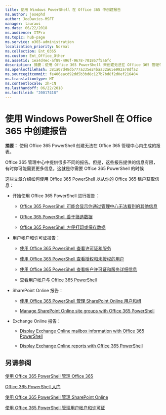 ```yaml
---
title: 使用 Windows PowerShell 在 Office 365 中创建报告
ms.author: josephd
author: JoeDavies-MSFT
manager: laurawi
ms.date: 06/22/2018
ms.audience: ITPro
ms.topic: hub-page
ms.service: o365-administration
localization_priority: Normal
ms.collection: Ent_O365
ms.custom: Ent_Office_Other
ms.assetid: 1ea4d4ec-af89-496f-9678-701867f5a6fc
description: 摘要：使用 Office 365 PowerShell 来创建无法在 Office 365 管理中心生成的报告。
ms.openlocfilehash: 381a07d48db777a335e24baa32a65e992a78dfa2
ms.sourcegitcommit: fe406eacd92dd5b3bd8c127b7bd8f2d0ef216404
ms.translationtype: HT
ms.contentlocale: zh-CN
ms.lasthandoff: 06/22/2018
ms.locfileid: "20017418"
---
```

# <a name="use-windows-powershell-to-create-reports-in-office-365"></a>使用 Windows PowerShell 在 Office 365 中创建报告

 **摘要：** 使用 Office 365 PowerShell 创建无法在 Office 365 管理中心内生成的报表。
  
Office 365 管理中心中提供很多不同的报告。但是，这些报告提供的信息有限，有时你可能需要更多信息。这就是你需要 Office 365 PowerShell 的时候
  
这些文章介绍如何使用 Office 365 PowerShell 以从你的 Office 365 租户获取信息：
  
- 开始使用 Office 365 PowerShell 进行报告：
    
  - [Office 365 PowerShell 可能会显示你通过管理中心无法看到的其他信息](https://technet.microsoft.com/library/dn568034.aspx#reveal)
    
  - [Office 365 PowerShell 善于筛选数据](https://technet.microsoft.com/library/dn568034.aspx#filter)
    
  - [Office 365 PowerShell 方便打印或保存数据](https://technet.microsoft.com/library/dn568034.aspx#printsave)
    
- 用户帐户和许可证报告：
    
  - [使用 Office 365 PowerShell 查看许可证和服务](view-licenses-and-services-with-office-365-powershell.md)
    
  - [使用 Office 365 PowerShell 查看授权和未授权的用户](view-licensed-and-unlicensed-users-with-office-365-powershell.md)
    
  - [使用 Office 365 PowerShell 查看帐户许可证和服务详细信息](view-account-license-and-service-details-with-office-365-powershell.md)
    
  - [查看用户帐户与 Office 365 PowerShell](view-user-accounts-with-office-365-powershell.md)
    
- SharePoint Online 报告：
    
  - [使用 Office 365 PowerShell 管理 SharePoint Online 用户和组](http://technet.microsoft.com/library/9680af2e-a965-4e62-92ee-da72105c7800.aspx)
    
  - [Manage SharePoint Online site groups with Office 365 PowerShell](http://technet.microsoft.com/library/122f4099-c78d-4cce-bab0-4343b04596ae.aspx)
    
- Exchange Online 报告：
    
  - [Display Exchange Online mailbox information with Office 365 PowerShell](http://technet.microsoft.com/library/13843002-56ca-4b75-81c5-84386522b01b.aspx)
    
  - [Display Exchange Online reports with Office 365 PowerShell](http://technet.microsoft.com/library/4873a063-9fc4-4ed9-826a-6e935fef61d4.aspx)
    
## <a name="see-also"></a>另请参阅

#### 

[使用 Office 365 PowerShell 管理 Office 365](manage-office-365-with-office-365-powershell.md)
  
[Office 365 PowerShell 入门](getting-started-with-office-365-powershell.md)
  
[使用 Office 365 PowerShell 管理 SharePoint Online](manage-sharepoint-online-with-office-365-powershell.md)
  
[使用 Office 365 PowerShell 管理用户帐户和许可证](manage-user-accounts-and-licenses-with-office-365-powershell.md)
  
